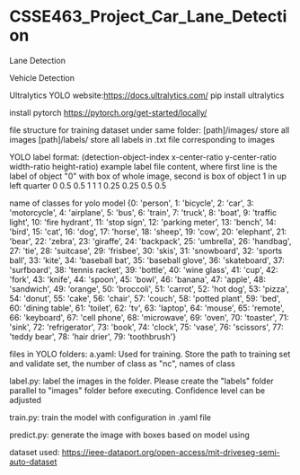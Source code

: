 # CSSE463_Project_Car_Lane_Detection
Lane Detection






Vehicle Detection

Ultralytics
YOLO
website:https://docs.ultralytics.com/
pip install ultralytics

install pytorch
https://pytorch.org/get-started/locally/


file structure for training dataset under same folder:
[path]/images/       store all images
[path]/labels/       store all labels in .txt file corresponding to images

YOLO label format:
(detection-object-index x-center-ratio y-center-ratio width-ratio height-ratio)
example label file content, where first line is the label of object "0" with box of whole image, second is box of object 1 in up left quarter
0 0.5 0.5 1 1
1 0.25 0.25 0.5 0.5

name of classes for yolo model
{0: 'person', 1: 'bicycle', 2: 'car', 3: 'motorcycle', 4: 'airplane', 5: 'bus', 6: 'train', 7: 'truck', 8: 'boat', 9: 'traffic light', 10: 'fire hydrant', 11: 'stop sign', 12: 'parking meter', 13: 'bench', 14: 'bird', 15: 'cat', 16: 'dog', 17: 'horse', 18: 'sheep', 19: 'cow', 20: 'elephant', 21: 'bear', 22: 'zebra', 23: 'giraffe', 24: 'backpack', 25: 'umbrella', 26: 'handbag', 27: 'tie', 28: 'suitcase', 29: 'frisbee', 30: 'skis', 31: 'snowboard', 32: 'sports ball', 33: 'kite', 34: 'baseball bat', 35: 'baseball glove', 36: 'skateboard', 37: 'surfboard', 38: 'tennis racket', 39: 'bottle', 40: 'wine glass', 41: 'cup', 42: 'fork', 43: 'knife', 44: 'spoon', 45: 'bowl', 46: 'banana', 47: 'apple', 48: 'sandwich', 49: 'orange', 50: 'broccoli', 51: 'carrot', 52: 'hot dog', 53: 'pizza', 54: 'donut', 55: 'cake', 56: 'chair', 57: 'couch', 58: 'potted plant', 59: 'bed', 60: 'dining table', 61: 'toilet', 62: 'tv', 63: 'laptop', 64: 'mouse', 65: 'remote', 66: 'keyboard', 67: 'cell phone', 68: 'microwave', 69: 'oven', 70: 'toaster', 71: 'sink', 72: 'refrigerator', 73: 'book', 74: 'clock', 75: 'vase', 76: 'scissors', 77: 'teddy bear', 78: 'hair drier', 79: 'toothbrush'}


files in YOLO folders:
a.yaml: Used for training. Store the path to training set and validate set, the number of class as "nc", names of class

label.py: label the images in the folder. Please create the "labels" folder parallel to "images" folder before executing. Confidence level can be adjusted

train.py: train the model with configuration in .yaml file

predict.py: generate the image with boxes based on model using


dataset used: https://ieee-dataport.org/open-access/mit-driveseg-semi-auto-dataset